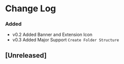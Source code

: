 # Change Log

### Added
- v0.2 Added Banner and Extension Icon
- v0.3 Added Major Support `Create Folder Structure`

## [Unreleased]